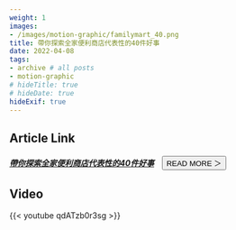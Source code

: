 ```yaml
---
weight: 1
images:
- /images/motion-graphic/familymart_40.png
title: 帶你探索全家便利商店代表性的40件好事
date: 2022-04-08
tags:
- archive # all posts
- motion-graphic
# hideTitle: true
# hideDate: true
hideExif: true
---
```


## Article Link

##### [帶你探索全家便利商店代表性的40件好事](https://www.thenewslens.com/feature/familymart/165086)　<button class="right button is-dark is-small" onclick="window.location.href='https://www.thenewslens.com/feature/familymart/165086'">READ MORE ＞</button>

## Video

{{< youtube qdATzb0r3sg >}}
